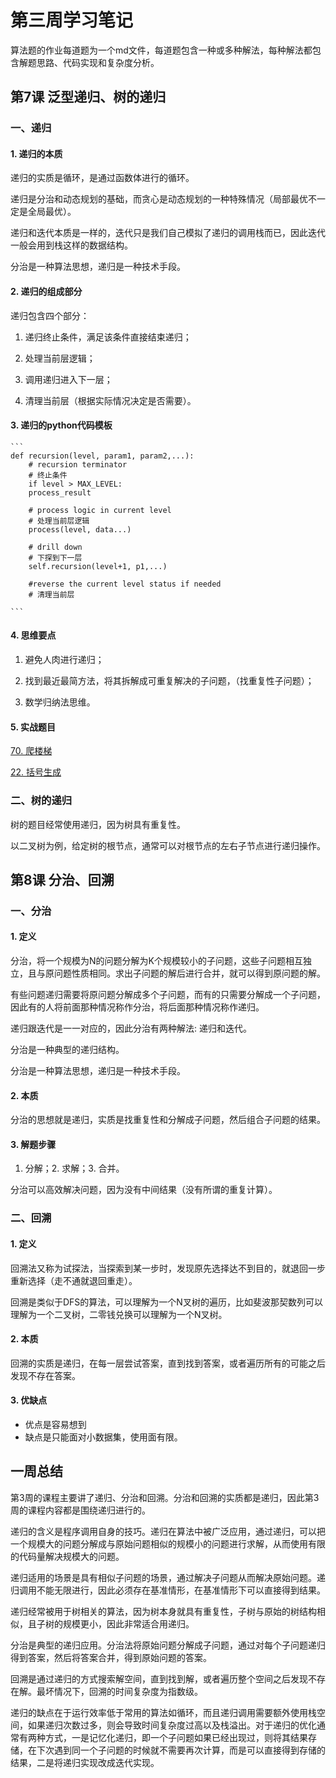 # 第三周学习笔记

算法题的作业每道题为一个md文件，每道题包含一种或多种解法，每种解法都包含解题思路、代码实现和复杂度分析。

## 第7课 泛型递归、树的递归

### 一、递归

#### 1. 递归的本质

递归的实质是循环，是通过函数体进行的循环。

递归是分治和动态规划的基础，而贪心是动态规划的一种特殊情况（局部最优不一定是全局最优）。

递归和迭代本质是一样的，迭代只是我们自己模拟了递归的调用栈而已，因此迭代一般会用到栈这样的数据结构。

分治是一种算法思想，递归是一种技术手段。

#### 2. 递归的组成部分

递归包含四个部分：

1. 递归终止条件，满足该条件直接结束递归；

2. 处理当前层逻辑；

3. 调用递归进入下一层；

4. 清理当前层（根据实际情况决定是否需要）。

#### 3. 递归的python代码模板

```
​```
def recursion(level, param1, param2,...):
	# recursion terminator
	# 终止条件
	if level > MAX_LEVEL:
	process_result
	
	# process logic in current level
	# 处理当前层逻辑
	process(level, data...)
	
	# drill down
	# 下探到下一层
	self.recursion(level+1, p1,...)
	
	#reverse the current level status if needed
	# 清理当前层
	
​```
```

#### 4. 思维要点

1. 避免人肉进行递归；

2. 找到最近最简方法，将其拆解成可重复解决的子问题，（找重复性子问题）；

3. 数学归纳法思维。

#### 5. 实战题目

[70. 爬楼梯](https://leetcode-cn.com/problems/climbing-stairs/)

[22. 括号生成](https://leetcode-cn.com/problems/generate-parentheses/)  

### 二、树的递归

树的题目经常使用递归，因为树具有重复性。

以二叉树为例，给定树的根节点，通常可以对根节点的左右子节点进行递归操作。

## 第8课 分治、回溯

### 一、分治

#### 1. 定义

分治，将一个规模为N的问题分解为K个规模较小的子问题，这些子问题相互独立，且与原问题性质相同。求出子问题的解后进行合并，就可以得到原问题的解。

有些问题递归需要将原问题分解成多个子问题，而有的只需要分解成一个子问题，因此有的人将前面那种情况称作分治，将后面那种情况称作递归。

递归跟迭代是一一对应的，因此分治有两种解法: 递归和迭代。

分治是一种典型的递归结构。

分治是一种算法思想，递归是一种技术手段。

#### 2. 本质

分治的思想就是递归，实质是找重复性和分解成子问题，然后组合子问题的结果。

#### 3. 解题步骤

1. 分解；2. 求解；3. 合并。

分治可以高效解决问题，因为没有中间结果（没有所谓的重复计算）。

### 二、回溯

#### 1. 定义

回溯法又称为试探法，当探索到某一步时，发现原先选择达不到目的，就退回一步重新选择（走不通就退回重走）。

回溯是类似于DFS的算法，可以理解为一个N叉树的遍历，比如斐波那契数列可以理解为一个二叉树，二零钱兑换可以理解为一个N叉树。

#### 2. 本质

回溯的实质是递归，在每一层尝试答案，直到找到答案，或者遍历所有的可能之后发现不存在答案。

#### 3. 优缺点

- 优点是容易想到
- 缺点是只能面对小数据集，使用面有限。

## 一周总结

第3周的课程主要讲了递归、分治和回溯。分治和回溯的实质都是递归，因此第3周的课程内容都是围绕递归进行的。

递归的含义是程序调用自身的技巧。递归在算法中被广泛应用，通过递归，可以把一个规模大的问题分解成与原始问题相似的规模小的问题进行求解，从而使用有限的代码量解决规模大的问题。

递归适用的场景是具有相似子问题的场景，通过解决子问题从而解决原始问题。递归调用不能无限进行，因此必须存在基准情形，在基准情形下可以直接得到结果。

递归经常被用于树相关的算法，因为树本身就具有重复性，子树与原始的树结构相似，且子树的规模更小，因此非常适合用递归。

分治是典型的递归应用。分治法将原始问题分解成子问题，通过对每个子问题递归得到答案，然后将答案合并，得到原始问题的答案。

回溯是通过递归的方式搜索解空间，直到找到解，或者遍历整个空间之后发现不存在解。最坏情况下，回溯的时间复杂度为指数级。

递归的缺点在于运行效率低于常用的算法如循环，而且递归调用需要额外使用栈空间，如果递归次数过多，则会导致时间复杂度过高以及栈溢出。对于递归的优化通常有两种方式，一是记忆化递归，即一个子问题如果已经出现过，则将其结果存储，在下次遇到同一个子问题的时候就不需要再次计算，而是可以直接得到存储的结果，二是将递归实现改成迭代实现。